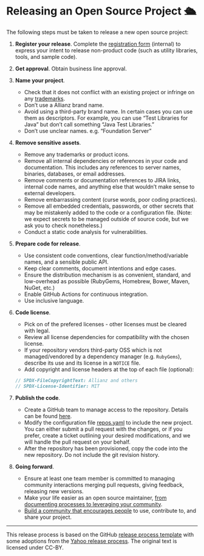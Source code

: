 # Releasing an Open Source Project 🛳️

The following steps must be taken to release a new open source project:

1. **Register your release**. Complete the [registration form](https://forms.office.com/e/6CWzqV1FYe) (internal) to express your intent to release non-product code (such as utility libraries, tools, and sample code).
2. **Get approval**. Obtain business line approval.

3. **Name your project**.
   - Check that it does not conflict with an existing project or infringe on any [trademarks](https://www.trademarkia.com/).
   - Don’t use a Allianz brand name.
   - Avoid using a third-party brand name. In certain cases you can use them as descriptors. For example, you can use “Test Libraries for Java” but don’t call something “Java Test Libraries.”
   - Don’t use unclear names. e.g. “Foundation Server”

4. **Remove sensitive assets**.
     - Remove any trademarks or product icons.
     - Remove all internal dependencies or references in your code and documentation. This includes any references to server names, binaries, databases, or email addresses.
     - Remove comments or documentation references to JIRA links, internal code names, and anything else that wouldn’t make sense to external developers.
     - Remove embarrassing content (curse words, poor coding practices).
     - Remove all embedded credentials, passwords, or other secrets that may be mistakenly added to the code or a configuration file. (Note: we expect secrets to be managed outside of source code, but we ask you to check nonetheless.)
     - Conduct a static code analysis for vulnerabilities.

5. **Prepare code for release**.

     - Use consistent code conventions, clear function/method/variable names, and a sensible public API.
     - Keep clear comments, document intentions and edge cases.
     - Ensure the distribution mechanism is as convenient, standard, and low-overhead as possible (RubyGems, Homebrew, Bower, Maven, NuGet, etc.)
     - Enable GitHub Actions for continuous integration.
     - Use inclusive language.

6. **Code license**.
     - Pick on of the prefered licenses - other licenses must be cleared with legal.
     - Review all license dependencies for compatibility with the chosen license.
     - If your repository vendors third-party OSS which is not managed/vendored by a dependency manager (e.g. `RubyGems`), describe its use and its license
in a `NOTICE` file.
     - Add copyright and license headers  at the top of each file (optional):

     ```javascript
     // SPDX-FileCopyrightText: Allianz and others
     // SPDX-License-Identifier: MIT
     ```

7. **Publish the code**.
     - Create a GitHub team to manage access to the repository. Details can be found [here](creating_a_team.md).
     - Modify the configuration file [repos.yaml](../config/repos.yaml) to include the new project. You can either submit a pull request with the changes, or if you prefer, create a ticket outlining your desired modifications, and we will handle the pull request on your behalf.
     - After the repository has been provisioned, copy the code into the new repository. Do not include the git revision history.

8. **Going forward**.
   - Ensure at least one team member is committed to managing community interactions merging pull requests, giving feedback, releasing new versions.
   - Make your life easier as an open source maintainer, [from documenting processes to leveraging your community](https://opensource.guide/best-practices/).
   - [Build a community that encourages people](https://opensource.guide/building-community/) to use, contribute to, and share your project.

----

This release process is based on the GitHub [release process template](https://github.com/github/github-ospo/blob/main/policies/releasing.md) with some adoptions from the [Yahoo release process](https://yahoo.github.io/oss-guide/docs/publishing/prepare.html). The original text is licensed under CC-BY.
